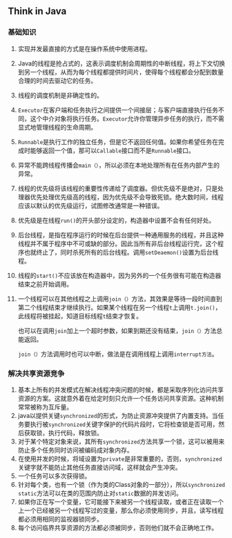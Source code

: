 ## Think in Java

### 基础知识

1. 实现并发最直接的方式是在操作系统中使用进程。

2. Java的线程是抢占式的，这表示调度机制会周期性的中断线程，将上下文切换到另一个线程，从而为每个线程都提供时间片，使得每个线程都会分配到数量合理的时间去驱动它的任务。

3. 线程的调度机制是非确定性的。

4. `Executor`在客户端和任务执行之间提供一个间接层；与客户端直接执行任务不同，这个中介对象将执行任务。`Executor`允许你管理异步任务的执行，而不需显式地管理线程的生命周期。

5. `Runnable`是执行工作的独立任务，但是它不返回任何值。如果你希望任务在完成时能够返回一个值，那可以`Callable`接口而不是`Runnable`接口。

6. 异常不能跨线程传播会`main（）`，所以必须在本地处理所有在任务内部产生的异常。

7. 线程的优先级将该线程的重要性传递给了调度器。但优先级不是绝对，只是处理器优先处理优先级高的线程，因为优先级不会导致死锁。绝大数时间，线程应该以默认的优先级运行，试图修改通常是一种错误。

8. 优先级是在线程`run()`的开头部分设定的，构造器中设置不会有任何好处。

9. 后台线程，是指在程序运行的时候在后台提供一种通用服务的线程，并且这种线程并不属于程序中不可或缺的部分。因此当所有非后台线程运行完，这个程序也就终止了，同时杀死所有的后台线程。调用`setDeaemon()`设置为后台线程。

10. 线程的`start()`不应该放在构造器中，因为另外的一个任务很有可能在构造器结束之前开始调用。

11. 一个线程可以在其他线程之上调用`join（）`方法，其效果是等待一段时间直到第二个线程结束才继续执行。如果某个线程在另一个线程`t`上调用`t.join()`，此线程将被挂起，知道目标线程`t`结束才恢复。

    也可以在调用`join`加上一个超时参数，如果到期还没有结束，`join（）`方法总能返回。

    `join（）`方法调用时也可以中断，做法是在调用线程上调用`interrupt方法`。

### 解决共享资源竞争

1. 基本上所有的并发模式在解决线程冲突问题的时候，都是采取序列化访问共享资源的方案。这就意外着在给定时刻只允许一个任务访问共享资源。这种机制常常被称为互斥量。
2. java以提供关键`synchronized`的形式，为防止资源冲突提供了内置支持。当任务要执行被`synchronized`关键字保护的代码片段时，它将检查锁是否可用，然后获取锁，执行代码，释放锁。
3. 对于某个特定对象来说，其所有`synchronized`方法共享一个锁，这可以被用来防止多个任务同时访问被编码成对象内存。
4. 在使用并发的时候，将域设置为`private`是非常重要的，否则，`synchronized`关键字就不能防止其他任务直接访问域，这样就会产生冲突。
5. 一个任务可以多次获得锁。
6. 针对每个类，也有一个锁（作为类的Class对象的一部分），所以`synchronized static`方法可以在类的范围内防止对`static`数据的并发访问。
7. 如果你正在写一个变量，它可能接下来被另一个线程读取，或者正在读取一个上一个已经被另一个线程写过的变量，那么你必须使用同步，并且，读写线程都必须用相同的监视器锁同步。
8. 每个访问临界共享资源的方法都必须被同步，否则他们就不会正确地工作。
